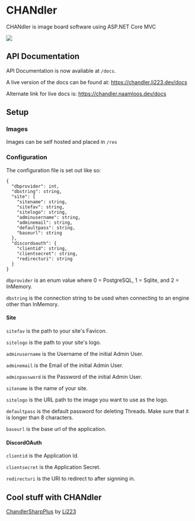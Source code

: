 # CHANdler
CHANdler is image board software using ASP.NET Core MVC

![](https://i.kym-cdn.com/photos/images/newsfeed/000/779/388/d33.jpg)

## API Documentation
API Documentation is now avaliable at `/docs`.

A live version of the docs can be found at: https://chandler.li223.dev/docs

Alternate link for live docs is: https://chandler.naamloos.dev/docs

## Setup
### Images
Images can be self hosted and placed in `/res`

### Configuration
The configuration file is set out like so:

```
{
  "dbprovider": int,
  "dbstring": string,
  "site": {
    "sitename": string,
    "sitefav": string,
    "sitelogo": string,
    "adminusername": string,
    "adminemail": string,
    "defaultpass": string,
    "baseurl": string
  },
  "discordoauth": {
    "clientid": string,
    "clientsecret": string,
    "redirecturi": string
  }
}
```

`dbprovider` is an enum value where 0 = PostgreSQL, 1 = Sqlite, and 2 = InMemory.

`dbstring` is the connection string to be used when connecting to an engine other than InMemory.

#### Site

`sitefav` is the path to your site's Favicon.

`sitelogo` is the path to your site's logo.

`adminusername` is the Username of the initial Admin User.
 
`adminemail` is the Email of the initial Admin User.

`adminpassword` is the Password of the initial Admin User.

`sitename` is the name of your site.

`sitelogo` is the URL path to the image you want to use as the logo.

`defaultpass` is the default password for deleting Threads. Make sure that it is longer than 8 characters.

`baseurl` is the base url of the application.

#### DiscordOAuth

`clientid` is the Application Id.

`clientsecret` is the Application Secret.

`redirecturi` is the URI to redirect to after signning in.

## Cool stuff with CHANdler
[ChandlerSharpPlus](https://github.com/li223/ChandlerSharpPlus) by [Li223](https://github.com/li223)

